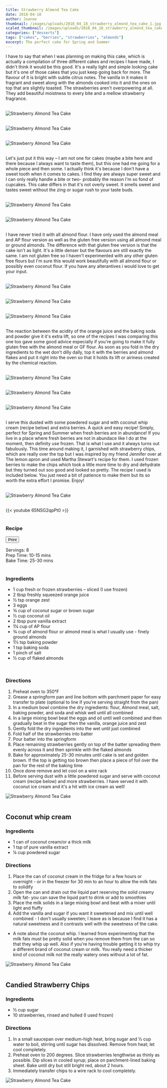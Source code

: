 ```yaml
---
title: Strawberry Almond Tea Cake
date: 2018-04-18
author: Joanne
thumbnail: /images/uploads/2018_04_18_strawberry_almond_tea_cake_1.jpg
scaled_thumbnail: /images/uploads/2018_04_18_strawberry_almond_tea_cake_0.jpg
categories: ["desserts"]
tags: ["cakes", "berries", "strawberries", "almonds"]
excerpt: The perfect cake for Spring and Summer
---
```

<span class="blog-text">

I have to say that when I was planning on making this cake, which is actually a compilation of three different cakes and recipes I have made, I didn't think it would be this good.  It's a really light and simple looking cake but it's one of those cakes that you just keep going back for more. The flavour of it is bright with subtle citrus notes. The vanilla in it makes it fragrant and sweet along with the almonds cooked into it and the ones on top that are slightly toasted. The strawberries aren't overpowering at all. They add beautiful moistness to every bite and a mellow strawberry fragrance.
<br>
<br>

![Strawberry Almond Tea Cake](/images/uploads/2018_04_18_strawberry_almond_tea_cake_2.jpg)
<br>
<br>

![Strawberry Almond Tea Cake](/images/uploads/2018_04_18_strawberry_almond_tea_cake_4.jpg)
<br>
<br>

![Strawberry Almond Tea Cake](/images/uploads/2018_04_18_strawberry_almond_tea_cake_3.jpg)
<br>
<br>

Let's just put it this way – I am not one for cakes (maybe a bite here and there because I always want to taste them), but this one had me going for a whole piece and then some.  I actually think it's because I don't have a sweet tooth when it comes to cakes.  I find they are always super sweet and I can only really handle a bite or two- probably the reason I'm so fond of cupcakes. This cake differs in that it's not overly sweet. It smells sweet and tastes sweet without the zing or sugar rush to your taste buds.
</br>
</br>

![Strawberry Almond Tea Cake](/images/uploads/2018_04_18_strawberry_almond_tea_cake_5.jpg)
</br>
</br>

![Strawberry Almond Tea Cake](/images/uploads/2018_04_18_strawberry_almond_tea_cake_6.jpg)
</br>
</br>

I have never tried it with all almond flour. I have only used the almond meal and AP flour version as well as the gluten free version using all almond meal or ground almonds.  The difference with that gluten free version is that the cake isn't as light.  It's a little denser but the flavours are still exactly the same.  I am not gluten free so I haven't experimented with any other gluten free flours but I'm sure this would work beautifully with all almond flour or possibly even coconut flour. If you have any alterantives i would love to get your input. 
</br>
</br>

![Strawberry Almond Tea Cake](/images/uploads/2018_04_18_strawberry_almond_tea_cake_7.jpg)
</br>
</br>

![Strawberry Almond Tea Cake](/images/uploads/2018_04_18_strawberry_almond_tea_cake_8.jpg)
</br>
</br>

![Strawberry Almond Tea Cake](/images/uploads/2018_04_18_strawberry_almond_tea_cake_9.jpg)
</br>
</br>

The reaction between the acidity of the orange juice and the baking soda and powder give it it's extra lift, so one of the recipes I was comparing this one too gave some good advice especially if you're going to make it fully gluten free with the almond meal or GF flour. As soon as you fold in the dry ingredients to the wet don't dilly dally, top it with the berries and almond flakes and put it right into the oven so that it holds its lift or airiness created by the chemical reaction.
</br>
</br>

![Strawberry Almond Tea Cake](/images/uploads/2018_04_18_strawberry_almond_tea_cake_10.jpg)
</br>
</br>

![Strawberry Almond Tea Cake](/images/uploads/2018_04_18_strawberry_almond_tea_cake_11.jpg)
</br>
</br>

![Strawberry Almond Tea Cake](/images/uploads/2018_04_18_strawberry_almond_tea_cake_12.jpg)
</br>
</br>

I serve this dusted with some powdered sugar and with coconut whip cream (recipe below) and extra berries. A quick and easy recipe! Simply, perfect for Spring and Summer when fresh berries are in abundance! If you live in a place where fresh berries are not in abundace like I do at the moment, then definity use frozen. That is what I use and it always turns out fabulously. This time around making it, I garnished with strawberry chips, which are really over the top but I was inspired by my friend Jennifer over at The lemon apron and used Martha Stewart's recipe for them. I used frozen berries to make the chips which took a little more time to dry and dehydrate but they turned out soo good and looked so pretty. The recipe I used is included below. You just need a bit of patience to make them but its so worth the extra effort I promise. Enjoy!
</br>
</br>

![Strawberry Almond Tea Cake](/images/uploads/2018_04_18_strawberry_almond_tea_cake_13.jpg)
</br>
</br>

{{< youtube 65NSG2qpPt0 >}}
</br>
</br>
</span>

### Recipe
<div print_button><form>
<input type="button" value="Print" class="btn__print" onClick="window.print()">
</form></div>

<div>Servings: <span itemprop="recipeYield">8</div>
<div>Prep Time: <meta itemprop="prepTime" content="PT15M">10-15 mins </div>
<div>Bake Time: <meta itemprop="cookTime" content="PT75M">25-30 mins</div>
</br>

### Ingredients 

* <span itemprop="recipeIngredient">1 cup fresh or frozen strawberries – sliced (I use frozen)</span>
* <span itemprop="recipeIngredient">2 tbsp freshly squeezed orange juice</span>
* <span itemprop="recipeIngredient">&frac12; tsp orange zest</span>
* <span itemprop="recipeIngredient">3 eggs</span>
* <span itemprop="recipeIngredient">&frac34; cup of coconut sugar or brown sugar</span>
* <span itemprop="recipeIngredient">&frac12; cup coconut oil</span>
* <span itemprop="recipeIngredient">2 tbsp pure vanilla extract</span>
* <span itemprop="recipeIngredient">1&frac14; cup of AP flour</span>
* <span itemprop="recipeIngredient">&frac34; cup of almond flour or almond meal is what I usually use - finely ground almonds</span>
* <span itemprop="recipeIngredient">1&frac12; tsp baking powder</span>
* <span itemprop="recipeIngredient">1 tsp baking soda</span>
* <span itemprop="recipeIngredient">1 pinch of salt</span>
* <span itemprop="recipeIngredient">&frac12; cup of flaked almonds</span>
</br>

### Directions
1. Preheat oven to 350&deg;F
1. Grease a springform pan and line bottom with parchment paper for easy transfer to plate (optional to line if you're serving straight from the pan)
1. In a medium bowl combine the dry ingredients: flour, Almond meal, salt, baking powder, and soda and whisk well until all combined
1. In a large mixing bowl beat the eggs and oil until well combined and then gradually beat in the sugar then the vanilla, orange juice and zest
1. Gently fold the dry ingredients into the wet until just combined
1. Fold half of the strawberries into batter
1. Pour batter into the springform
2. Place remaining strawberries gently on top of the batter spreading them evenly across it and then sprinkle​ with the flaked almonds
3. Bake for approximately 25-30 minutes until cake is set and golden brown. If the top is getting too brown then place a piece of foil over the pan for the rest of the baking time
4. Once done remove and let cool on a wire rack
5. Before serving dust with a little powdered sugar and serve with coconut cream (recipe below) and more strawberries. I have served it with coconut ice cream and it's a hit with ice cream as well!  

![Strawberry Almond Tea Cake](/images/uploads/2018_04_18_strawberry_almond_tea_cake_14.jpg)
</br>
</br>

## Coconut whip cream

### Ingredients
* 1 can of coconut cream/or a thick milk
* 1 tsp of pure vanilla extract
* &frac14; cup powdered sugar

### Directions

1. Place the can of coconut cream in the fridge for a few hours or overnight - or in the freezer for 30 min to an hour to allow the milk fats to solidify
1. Open the can and drain out the liquid part reserving the solid creamy milk fat- you can save the liquid part to drink or add to smoothies
1. Place the milk solids in a large mixing bowl and beat with a mixer until light and fluffy
1. Add the vanilla and sugar if you want it sweetened and
mix until well combined - I don't usually sweeten; I leave as is because I find it has a natural sweetness and it contrasts well with the sweetness of the cake.
*  A note about the coconut whip. I learned from experimenting that the milk fats must be pretty solid when you remove them from the can so that they whip up well. Also if you're having trouble getting it to whip try a different brand of coconut cream or milk.  You really need a thicker kind of coconut milk not the really watery ones without a lot of fat.  

![Strawberry Almond Tea Cake](/images/uploads/2018_04_18_strawberry_almond_tea_cake_15.jpg)
</br>
</br>

## Candied Strawberry Chips 

### Ingredients

* &frac12; cup sugar
* 10 strawberries, rinsed and hulled (I used frozen)

### Directions
1. In a small saucepan over medium-high heat, bring sugar and &frac12; cup water to boil, stirring until sugar has dissolved. Remove from heat; let cool completely.
1. Preheat oven to 200 degrees. Slice strawberries lengthwise as thinly as possible. Dip slices in cooled syrup; place on parchment-lined baking sheet. Bake until dry but still bright red, about 2 hours.
1. Immediately transfer chips to a wire rack to cool completely.  

![Strawberry Almond Tea Cake](/images/uploads/2018_04_18_strawberry_almond_tea_cake_16.jpg)
